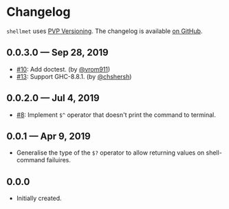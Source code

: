 # Changelog

`shellmet` uses [PVP Versioning][1].
The changelog is available [on GitHub][2].

## 0.0.3.0 — Sep 28, 2019

* [#10](https://github.com/kowainik/shellmet/issues/10):
  Add doctest.
  (by [@vrom911](https://github.com/vrom911))
* [#13](https://github.com/kowainik/shellmet/issues/13):
  Support GHC-8.8.1.
  (by [@chshersh](https://github.com/chshersh))

## 0.0.2.0 — Jul 4, 2019

* [#8](https://github.com/kowainik/shellmet/issues/8):
  Implement `$^` operator that doesn't print the command to terminal.

## 0.0.1 — Apr 9, 2019

* Generalise the type of the `$?` operator to allow returning values on
  shell-command failuires.

## 0.0.0

* Initially created.

[1]: https://pvp.haskell.org
[2]: https://github.com/kowainik/shellmet/releases
